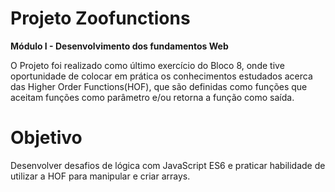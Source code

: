 # Projeto Zoofunctions

**Módulo I - Desenvolvimento dos fundamentos Web**

O Projeto foi realizado como último exercício do Bloco 8, onde tive oportunidade de colocar em prática os conhecimentos estudados acerca das Higher Order Functions(HOF), que são definidas como funções que aceitam funções como parâmetro e/ou retorna a função como saída.


# Objetivo

Desenvolver desafios de lógica com JavaScript ES6 e praticar habilidade de utilizar a HOF para manipular e criar arrays.

<!-- Olá, Tryber!

Esse é apenas um arquivo inicial para o README do seu projeto.

É essencial que você preencha esse documento por conta própria, ok?

Não deixe de usar nossas dicas de escrita de README de projetos, e deixe sua criatividade brilhar!

⚠️ IMPORTANTE: você precisa deixar nítido:
- quais arquivos/pastas foram desenvolvidos por você; 
- quais arquivos/pastas foram desenvolvidos por outra pessoa estudante;
- quais arquivos/pastas foram desenvolvidos pela Trybe.

-->
